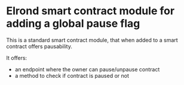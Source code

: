 # Elrond smart contract module for adding a global pause flag

This is a standard smart contract module, that when added to a smart contract offers pausability.

It offers:
* an endpoint where the owner can pause/unpause contract
* a method to check if contract is paused or not
